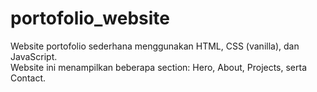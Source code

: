 # portofolio_website
Website portofolio sederhana menggunakan HTML, CSS (vanilla), dan JavaScript.  
Website ini menampilkan beberapa section: Hero, About, Projects, serta Contact.
